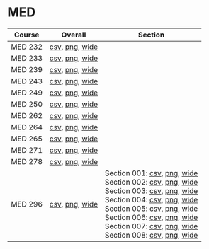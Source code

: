 # MED

| Course | Overall | Section |
| ------ | ------- | ------- |
| MED 232 | [csv](https://github.com/UCSD-Historical-Enrollment-Data/2023Fall/blob/main/overall/MED%20232.csv), [png](https://raw.githubusercontent.com/UCSD-Historical-Enrollment-Data/2023Fall/main/plot_overall/MED%20232.png), [wide](https://raw.githubusercontent.com/UCSD-Historical-Enrollment-Data/2023Fall/main/plot_overall_wide/MED%20232.png) |  |
| MED 233 | [csv](https://github.com/UCSD-Historical-Enrollment-Data/2023Fall/blob/main/overall/MED%20233.csv), [png](https://raw.githubusercontent.com/UCSD-Historical-Enrollment-Data/2023Fall/main/plot_overall/MED%20233.png), [wide](https://raw.githubusercontent.com/UCSD-Historical-Enrollment-Data/2023Fall/main/plot_overall_wide/MED%20233.png) |  |
| MED 239 | [csv](https://github.com/UCSD-Historical-Enrollment-Data/2023Fall/blob/main/overall/MED%20239.csv), [png](https://raw.githubusercontent.com/UCSD-Historical-Enrollment-Data/2023Fall/main/plot_overall/MED%20239.png), [wide](https://raw.githubusercontent.com/UCSD-Historical-Enrollment-Data/2023Fall/main/plot_overall_wide/MED%20239.png) |  |
| MED 243 | [csv](https://github.com/UCSD-Historical-Enrollment-Data/2023Fall/blob/main/overall/MED%20243.csv), [png](https://raw.githubusercontent.com/UCSD-Historical-Enrollment-Data/2023Fall/main/plot_overall/MED%20243.png), [wide](https://raw.githubusercontent.com/UCSD-Historical-Enrollment-Data/2023Fall/main/plot_overall_wide/MED%20243.png) |  |
| MED 249 | [csv](https://github.com/UCSD-Historical-Enrollment-Data/2023Fall/blob/main/overall/MED%20249.csv), [png](https://raw.githubusercontent.com/UCSD-Historical-Enrollment-Data/2023Fall/main/plot_overall/MED%20249.png), [wide](https://raw.githubusercontent.com/UCSD-Historical-Enrollment-Data/2023Fall/main/plot_overall_wide/MED%20249.png) |  |
| MED 250 | [csv](https://github.com/UCSD-Historical-Enrollment-Data/2023Fall/blob/main/overall/MED%20250.csv), [png](https://raw.githubusercontent.com/UCSD-Historical-Enrollment-Data/2023Fall/main/plot_overall/MED%20250.png), [wide](https://raw.githubusercontent.com/UCSD-Historical-Enrollment-Data/2023Fall/main/plot_overall_wide/MED%20250.png) |  |
| MED 262 | [csv](https://github.com/UCSD-Historical-Enrollment-Data/2023Fall/blob/main/overall/MED%20262.csv), [png](https://raw.githubusercontent.com/UCSD-Historical-Enrollment-Data/2023Fall/main/plot_overall/MED%20262.png), [wide](https://raw.githubusercontent.com/UCSD-Historical-Enrollment-Data/2023Fall/main/plot_overall_wide/MED%20262.png) |  |
| MED 264 | [csv](https://github.com/UCSD-Historical-Enrollment-Data/2023Fall/blob/main/overall/MED%20264.csv), [png](https://raw.githubusercontent.com/UCSD-Historical-Enrollment-Data/2023Fall/main/plot_overall/MED%20264.png), [wide](https://raw.githubusercontent.com/UCSD-Historical-Enrollment-Data/2023Fall/main/plot_overall_wide/MED%20264.png) |  |
| MED 265 | [csv](https://github.com/UCSD-Historical-Enrollment-Data/2023Fall/blob/main/overall/MED%20265.csv), [png](https://raw.githubusercontent.com/UCSD-Historical-Enrollment-Data/2023Fall/main/plot_overall/MED%20265.png), [wide](https://raw.githubusercontent.com/UCSD-Historical-Enrollment-Data/2023Fall/main/plot_overall_wide/MED%20265.png) |  |
| MED 271 | [csv](https://github.com/UCSD-Historical-Enrollment-Data/2023Fall/blob/main/overall/MED%20271.csv), [png](https://raw.githubusercontent.com/UCSD-Historical-Enrollment-Data/2023Fall/main/plot_overall/MED%20271.png), [wide](https://raw.githubusercontent.com/UCSD-Historical-Enrollment-Data/2023Fall/main/plot_overall_wide/MED%20271.png) |  |
| MED 278 | [csv](https://github.com/UCSD-Historical-Enrollment-Data/2023Fall/blob/main/overall/MED%20278.csv), [png](https://raw.githubusercontent.com/UCSD-Historical-Enrollment-Data/2023Fall/main/plot_overall/MED%20278.png), [wide](https://raw.githubusercontent.com/UCSD-Historical-Enrollment-Data/2023Fall/main/plot_overall_wide/MED%20278.png) |  |
| MED 296 | [csv](https://github.com/UCSD-Historical-Enrollment-Data/2023Fall/blob/main/overall/MED%20296.csv), [png](https://raw.githubusercontent.com/UCSD-Historical-Enrollment-Data/2023Fall/main/plot_overall/MED%20296.png), [wide](https://raw.githubusercontent.com/UCSD-Historical-Enrollment-Data/2023Fall/main/plot_overall_wide/MED%20296.png) | Section 001: [csv](https://github.com/UCSD-Historical-Enrollment-Data/2023Fall/blob/main/section/MED%20296_001.csv), [png](https://raw.githubusercontent.com/UCSD-Historical-Enrollment-Data/2023Fall/main/plot_section/MED%20296_001.png), [wide](https://raw.githubusercontent.com/UCSD-Historical-Enrollment-Data/2023Fall/main/plot_section_wide/MED%20296_001.png)<br>Section 002: [csv](https://github.com/UCSD-Historical-Enrollment-Data/2023Fall/blob/main/section/MED%20296_002.csv), [png](https://raw.githubusercontent.com/UCSD-Historical-Enrollment-Data/2023Fall/main/plot_section/MED%20296_002.png), [wide](https://raw.githubusercontent.com/UCSD-Historical-Enrollment-Data/2023Fall/main/plot_section_wide/MED%20296_002.png)<br>Section 003: [csv](https://github.com/UCSD-Historical-Enrollment-Data/2023Fall/blob/main/section/MED%20296_003.csv), [png](https://raw.githubusercontent.com/UCSD-Historical-Enrollment-Data/2023Fall/main/plot_section/MED%20296_003.png), [wide](https://raw.githubusercontent.com/UCSD-Historical-Enrollment-Data/2023Fall/main/plot_section_wide/MED%20296_003.png)<br>Section 004: [csv](https://github.com/UCSD-Historical-Enrollment-Data/2023Fall/blob/main/section/MED%20296_004.csv), [png](https://raw.githubusercontent.com/UCSD-Historical-Enrollment-Data/2023Fall/main/plot_section/MED%20296_004.png), [wide](https://raw.githubusercontent.com/UCSD-Historical-Enrollment-Data/2023Fall/main/plot_section_wide/MED%20296_004.png)<br>Section 005: [csv](https://github.com/UCSD-Historical-Enrollment-Data/2023Fall/blob/main/section/MED%20296_005.csv), [png](https://raw.githubusercontent.com/UCSD-Historical-Enrollment-Data/2023Fall/main/plot_section/MED%20296_005.png), [wide](https://raw.githubusercontent.com/UCSD-Historical-Enrollment-Data/2023Fall/main/plot_section_wide/MED%20296_005.png)<br>Section 006: [csv](https://github.com/UCSD-Historical-Enrollment-Data/2023Fall/blob/main/section/MED%20296_006.csv), [png](https://raw.githubusercontent.com/UCSD-Historical-Enrollment-Data/2023Fall/main/plot_section/MED%20296_006.png), [wide](https://raw.githubusercontent.com/UCSD-Historical-Enrollment-Data/2023Fall/main/plot_section_wide/MED%20296_006.png)<br>Section 007: [csv](https://github.com/UCSD-Historical-Enrollment-Data/2023Fall/blob/main/section/MED%20296_007.csv), [png](https://raw.githubusercontent.com/UCSD-Historical-Enrollment-Data/2023Fall/main/plot_section/MED%20296_007.png), [wide](https://raw.githubusercontent.com/UCSD-Historical-Enrollment-Data/2023Fall/main/plot_section_wide/MED%20296_007.png)<br>Section 008: [csv](https://github.com/UCSD-Historical-Enrollment-Data/2023Fall/blob/main/section/MED%20296_008.csv), [png](https://raw.githubusercontent.com/UCSD-Historical-Enrollment-Data/2023Fall/main/plot_section/MED%20296_008.png), [wide](https://raw.githubusercontent.com/UCSD-Historical-Enrollment-Data/2023Fall/main/plot_section_wide/MED%20296_008.png) |
